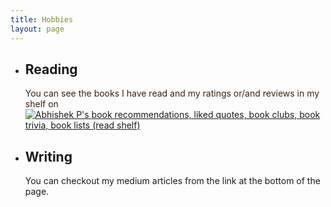 ```yaml
---
title: Hobbies
layout: page
---
```

* ## Reading
    <div class="None"><span style="color: #382110">You can see the books I have read and my ratings or/and reviews in my shelf on </span><a href="https://www.goodreads.com/review/list/25049166?shelf=read" title="Abhishek P's book recommendations, liked quotes, book clubs, book trivia, book lists (read shelf)"><img border="0" alt="Abhishek P's book recommendations, liked quotes, book clubs, book trivia, book lists (read shelf)" src="https://www.goodreads.com/images/badge/badge1.jpg"></a></div>

* ##  Writing
  You can checkout my medium articles from the link at the bottom of the page. 
